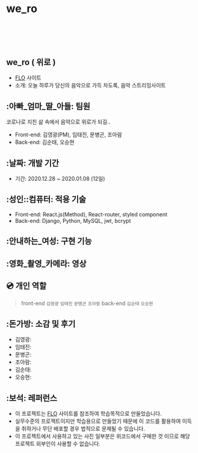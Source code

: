 # we_ro
<br><br>
---
## we_ro ( 위로 )
- [FLO](https://www.music-flo.com/) 사이트
- 소개: 오늘 하루가 당신의 음악으로 가득 차도록, 음악 스트리밍사이트
## :아빠_엄마_딸_아들: 팀원
코로나로 지친 삶 속에서 음악으로 위로가 되길..
- Front-end: 김영광(PM), 임태진, 문병곤, 조아람
- Back-end: 김순태, 오승현
## :날짜: 개발 기간
- 기간: 2020.12.28 ~ 2020.01.08 (12일)
## :성인:‍:컴퓨터: 적용 기술
- Front-end: React.js(Method), React-router, styled component
- Back-end: Django, Python, MySQL, jwt, bcrypt
## :안내하는_여성: 구현 기능
## :영화_촬영_카메라: 영상
## :cd: 개인 역할
> front-end
> `김영광`
> `임태진`
> `문병곤`
> `조아람`
> back-end
> `김순태`
> `오승현`
## :돈가방: 소감 및 후기
- 김영광:
- 임태진:
- 문병곤:
- 조아람:
- 김순태:
- 오승현:
## :보석: 레퍼런스
- 이 프로젝트는 [FLO](https://www.music-flo.com/) 사이트를 참조하여 학습목적으로 만들었습니다.
- 실무수준의 프로젝트이지만 학습용으로 만들었기 때문에 이 코드를 활용하여 이득을 취하거나 무단 배포할 경우 법적으로 문제될 수 있습니다.
- 이 프로젝트에서 사용하고 있는 사진 일부분은 위코드에서 구매한 것 이므로 해당 프로젝트 외부인이 사용할 수 없습니다.
